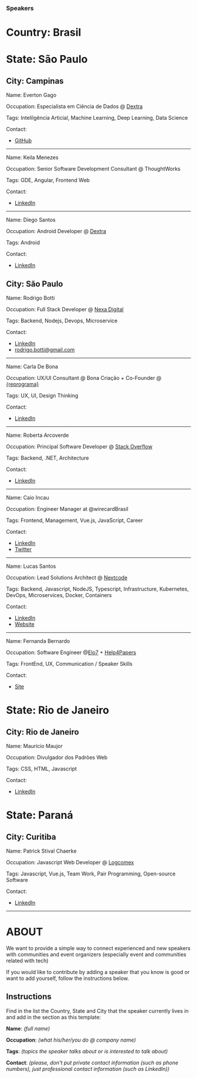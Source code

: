 ### Speakers

# Country: Brasil

# State: São Paulo

## City: Campinas

Name: Everton Gago

Occupation: Especialista em Ciência de Dados @ [Dextra](https://dextra.com.br/pt/)

Tags: Intelilgência Articial, Machine Learning, Deep Learning, Data Science

Contact: 
- [GitHub](https://github.com/evertongago)

---

Name: Keila Menezes

Occupation: Senior Software Development Consultant @ ThoughtWorks

Tags: GDE, Angular, Frontend Web

Contact:
- [LinkedIn](https://www.linkedin.com/in/keilla-menezes/)

---

Name: Diego Santos

Occupation: Android Developer @ [Dextra](https://dextra.com.br/pt/)

Tags: Android

Contact:
- [LinkedIn](https://www.linkedin.com/in/diegogsantos/)

## City: São Paulo

Name: Rodrigo Botti

Occupation: Full Stack Developer @ [Nexa Digital](https://www.linkedin.com/company/nexadigital/)

Tags: Backend, Nodejs, Devops, Microservice

Contact: 
- [LinkedIn](https://www.linkedin.com/in/rodrigo-botti/)
- rodrigo.botti@gmail.com

---

Name: Carla De Bona

Occupation: UX/UI Consultant @ Bona Criação + Co-Founder @ [{reprograma}](https://www.linkedin.com/company/reprogramabr/)

Tags: UX, UI, Design Thinking

Contact: 
- [LinkedIn](https://www.linkedin.com/in/carladebona/)

---

Name: Roberta Arcoverde

Occupation: Principal Software Developer @ [Stack Overflow](https://www.linkedin.com/company/stack-overflow/)

Tags: Backend, .NET, Architecture

Contact: 
- [LinkedIn](https://www.linkedin.com/in/robertaarcoverde/)

---

Name: Caio Incau

Occupation: Engineer Manager at @wirecardBrasil

Tags: Frontend, Management, Vue.js, JavaScript, Career 

Contact: 
- [LinkedIn](https://www.linkedin.com/in/caio-incau-9a63a650/)
- [Twitter](https://twitter.com/iCaioIncau)

---

Name: Lucas Santos

Occupation: Lead Solutions Architect @ [Nextcode](https://nxcd.com.br)

Tags: Backend, Javascript, NodeJS, Typescript, Infrastructure, Kubernetes, DevOps, Microservices, Docker, Containers

Contact: 
- [LinkedIn](https://www.linkedin.com/in/lhs-santos/)
- [Website](https://lsantos.dev)

---

Name: Fernanda Bernardo

Occupation: Software Engineer @[Elo7](https://elo7.dev) + [Help4Papers](https://help4papers.com.br)

Tags: FrontEnd, UX, Communication / Speaker Skills

Contact: 
- [Site](https://fernandabernardo.com.br)

# State: Rio de Janeiro

## City: Rio de Janeiro

Name: Maurício Maujor

Occupation: Divulgador dos Padrões Web

Tags: CSS, HTML, Javascript

Contact: 
- [LinkedIn](https://www.linkedin.com/in/mauricio-maujor-800111a3/)

# State: Paraná

## City: Curitiba

Name: Patrick Stival Chaerke

Occupation: Javascript Web Developer @ [Logcomex](https://www.linkedin.com/company/logcomex/)

Tags: Javascript, Vue.js, Team Work, Pair Programming, Open-source Software

Contact:
- [LinkedIn](https://www.linkedin.com/in/trickstival/)

---

# ABOUT
We want to provide a simple way to connect experienced and new speakers with communities and event organizers (especially event and communities related with tech)

If you would like to contribute by adding a speaker that you know is good or want to add yourself, follow the instructions below.

## Instructions

Find in the list the Country, State and City that the speaker currently lives in and add in the section as this template:


**Name**: *(full name)*

**Occupation**: *(what his/her/you do @ company name)*

**Tags**: *(topics the speaker talks about or is interested to talk about)*

**Contact**: *(please, don't put private contact information (such as phone numbers), just professional contact information (such as LinkedIn))*
